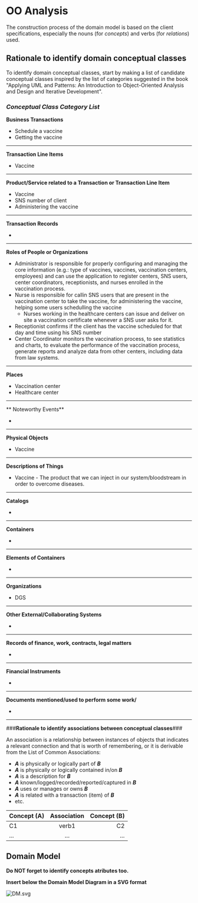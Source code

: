 # OO Analysis #

The construction process of the domain model is based on the client specifications, especially the nouns (for _concepts_) and verbs (for _relations_) used. 

## Rationale to identify domain conceptual classes ##
To identify domain conceptual classes, start by making a list of candidate conceptual classes inspired by the list of categories suggested in the book "Applying UML and Patterns: An Introduction to Object-Oriented Analysis and Design and Iterative Development". 


### _Conceptual Class Category List_ ###

**Business Transactions**

* Schedule a vaccine
* Getting the vaccine

---

**Transaction Line Items**

* Vaccine

---

**Product/Service related to a Transaction or Transaction Line Item**

* Vaccine
* SNS number of client
* Administering the vaccine

---


**Transaction Records**

* 
---  


**Roles of People or Organizations**

* Administrator is responsible for properly configuring and managing the core information (e.g.:
  type of vaccines, vaccines, vaccination centers, employees) and can use the
  application to register centers, SNS users, center coordinators, receptionists, and nurses enrolled in
  the vaccination process.
* Nurse is responsible for callin SNS users that are present in the vaccination center to take the vaccine, for administering the vaccine, helping some users schedulling the vaccine
  * Nurses working in the healthcare centers can issue and deliver on site a vaccination certificate whenever a SNS user asks for it.
* Receptionist confirms if the client has the vaccine scheduled for that day and time using his SNS number
* Center Coordinator monitors the vaccination process, to see statistics and charts, to evaluate the performance of the vaccination process, generate reports and
  analyze data from other centers, including data from law systems.


---


**Places**

* Vaccination center
* Healthcare center

---

** Noteworthy Events**

* 

---


**Physical Objects**

* Vaccine

---


**Descriptions of Things**

*  Vaccine - The product that we can inject in our system/bloodstream in order to overcome diseases.


---


**Catalogs**

*  

---


**Containers**

*  

---


**Elements of Containers**

*  

---


**Organizations**

*  DGS

---

**Other External/Collaborating Systems**

*  


---


**Records of finance, work, contracts, legal matters**

* 

---


**Financial Instruments**

*  

---


**Documents mentioned/used to perform some work/**

* 
---



###**Rationale to identify associations between conceptual classes**###

An association is a relationship between instances of objects that indicates a relevant connection and that is worth of remembering, or it is derivable from the List of Common Associations: 

+ **_A_** is physically or logically part of **_B_**
+ **_A_** is physically or logically contained in/on **_B_**
+ **_A_** is a description for **_B_**
+ **_A_** known/logged/recorded/reported/captured in **_B_**
+ **_A_** uses or manages or owns **_B_**
+ **_A_** is related with a transaction (item) of **_B_**
+ etc.



| Concept (A) 		|  Association   	|  Concept (B) |
|----------	   		|:-------------:		|------:       |
| C1  	| verb1    		 	| C2  |
| ...  	| ...    		 	| ...  |



## Domain Model

**Do NOT forget to identify concepts atributes too.**

**Insert below the Domain Model Diagram in a SVG format**

![DM.svg](DM.svg)



